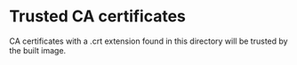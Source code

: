 # Trusted CA certificates

CA certificates with a .crt extension found in this directory will
be trusted by the built image.

